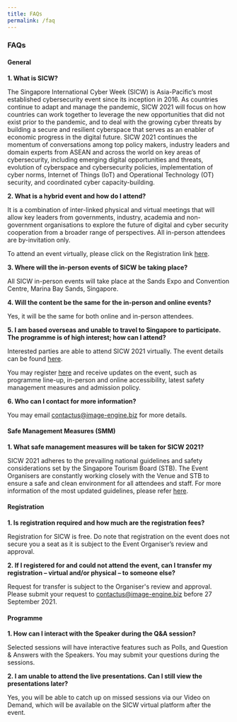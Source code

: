 ```yaml
---
title: FAQs
permalink: /faq
---
```


### **FAQs**

#### **General**

**1.	What is SICW?**

The Singapore International Cyber Week (SICW) is Asia-Pacific’s most established cybersecurity event since its inception in 2016. As countries continue to adapt and manage the pandemic, SICW 2021 will focus on how countries can work together to leverage the new opportunities that did not exist prior to the pandemic, and to deal with the growing cyber threats by building a secure and resilient cyberspace that serves as an enabler of economic progress in the digital future. SICW 2021 continues the momentum of conversations among top policy makers, industry leaders and domain experts from ASEAN and across the world on key areas of cybersecurity, including emerging digital opportunities and threats, evolution of cyberspace and cybersecurity policies, implementation of cyber norms, Internet of Things (IoT) and Operational Technology (OT) security, and coordinated cyber capacity-building.

**2.	What is a hybrid event and how do I attend?**

It is a combination of inter-linked physical and virtual meetings that will allow key leaders from governments, industry, academia and non-government organisations to explore the future of digital and cyber security cooperation from a broader range of perspectives.  All in-person attendees are by-invitation only.

To attend an event virtually, please click on the Registration link [here](/registration).

**3.	Where will the in-person events of SICW be taking place?**  

All SICW in-person events will take place at the Sands Expo and Convention Centre, Marina Bay Sands, Singapore.

**4.	Will the content be the same for the in-person and online events?**

Yes, it will be the same for both online and in-person attendees.

**5.	I am based overseas and unable to travel to Singapore to participate. The programme is of high interest; how can I attend?**

Interested parties are able to attend SICW 2021 virtually. The event details can be found [here](/events).

You may register [here](/registration) and receive updates on the event, such as programme line-up, in-person and online accessibility, latest safety management measures and admission policy.

**6.	Who can I contact for more information?**

You may email <a href="mailto:contactus@image-engine.biz">contactus@image-engine.biz</a> for more details.

#### **Safe Management Measures (SMM)**

**1.	What safe management measures will be taken for SICW 2021?**

SICW 2021 adheres to the prevailing national guidelines and safety considerations set by the Singapore Tourism Board (STB). The Event Organisers are constantly working closely with the Venue and STB to ensure a safe and clean environment for all attendees and staff. For more information of the most updated guidelines, please refer <a href="https://www.stb.gov.sg/content/stb/en/home-pages/advisory-for-MICE.html#MICE" target="_blank">here</a>.

#### **Registration**

**1.	Is registration required and how much are the registration fees?**

Registration for SICW is free. Do note that registration on the event does not secure you a seat as it is subject      to the Event Organiser’s review and approval.

**2.	If I registered for and could not attend the event, can I transfer my registration – virtual and/or physical – to someone else?**

Request for transfer is subject to the Organiser's review and approval. Please submit your request to <a href="mailto:contactus@image-engine.biz">contactus@image-engine.biz</a> before 27 September 2021.

#### **Programme**

**1.	How can I interact with the Speaker during the Q&A session?**

Selected sessions will have interactive features such as Polls, and Question & Answers with the Speakers.  You may submit your questions during the sessions.

**2.	I am unable to attend the live presentations. Can I still view the presentations later?**

Yes, you will be able to catch up on missed sessions via our Video on Demand, which will be available on the SICW virtual platform after the event.